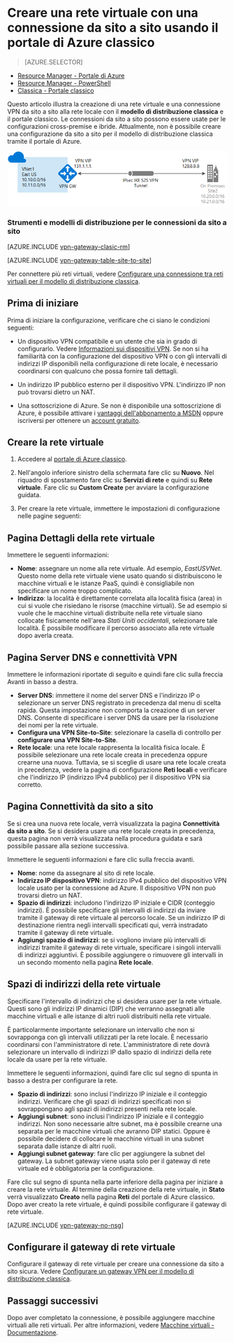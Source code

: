 <properties
   pageTitle="Creare una rete virtuale con una connessione gateway VPN da sito a sito con il portale di Azure classico | Microsoft Azure"
   description="Creare una rete virtuale con una connessione di gateway VPN da sito a sito per configurazioni cross-premise e ibride usando il modello di distribuzione classico."
   services="vpn-gateway"
   documentationCenter=""
   authors="cherylmc"
   manager="carmonm"
   editor=""
   tags="azure-service-management"/>

<tags
   ms.service="vpn-gateway"
   ms.devlang="na"
   ms.topic="hero-article"
   ms.tgt_pltfrm="na"
   ms.workload="infrastructure-services"
   ms.date="08/31/2016"
   ms.author="cherylmc"/>

# Creare una rete virtuale con una connessione da sito a sito usando il portale di Azure classico

> [AZURE.SELECTOR]
- [Resource Manager - Portale di Azure](vpn-gateway-howto-site-to-site-resource-manager-portal.md)
- [Resource Manager - PowerShell](vpn-gateway-create-site-to-site-rm-powershell.md)
- [Classica - Portale classico](vpn-gateway-site-to-site-create.md)

Questo articolo illustra la creazione di una rete virtuale e una connessione VPN da sito a sito alla rete locale con il **modello di distribuzione classica** e il portale classico. Le connessioni da sito a sito possono essere usate per le configurazioni cross-premise e ibride. Attualmente, non è possibile creare una configurazione da sito a sito per il modello di distribuzione classica tramite il portale di Azure.

![Diagramma da sito a sito](./media/vpn-gateway-site-to-site-create/site2site.png "Da sito a sito")


### Strumenti e modelli di distribuzione per le connessioni da sito a sito

[AZURE.INCLUDE [vpn-gateway-clasic-rm](../../includes/vpn-gateway-classic-rm-include.md)]

[AZURE.INCLUDE [vpn-gateway-table-site-to-site](../../includes/vpn-gateway-table-site-to-site-include.md)]

Per connettere più reti virtuali, vedere [Configurare una connessione tra reti virtuali per il modello di distribuzione classica](virtual-networks-configure-vnet-to-vnet-connection.md).
 
## Prima di iniziare

Prima di iniziare la configurazione, verificare che ci siano le condizioni seguenti:

- Un dispositivo VPN compatibile e un utente che sia in grado di configurarlo. Vedere [Informazioni sui dispositivi VPN](vpn-gateway-about-vpn-devices.md). Se non si ha familiarità con la configurazione del dispositivo VPN o con gli intervalli di indirizzi IP disponibili nella configurazione di rete locale, è necessario coordinarsi con qualcuno che possa fornire tali dettagli.

- Un indirizzo IP pubblico esterno per il dispositivo VPN. L'indirizzo IP non può trovarsi dietro un NAT.

- Una sottoscrizione di Azure. Se non è disponibile una sottoscrizione di Azure, è possibile attivare i [vantaggi dell'abbonamento a MSDN](https://azure.microsoft.com/pricing/member-offers/msdn-benefits-details/) oppure iscriversi per ottenere un [account gratuito](https://azure.microsoft.com/pricing/free-trial/).


## Creare la rete virtuale

1. Accedere al [portale di Azure classico](https://manage.windowsazure.com/).

2. Nell'angolo inferiore sinistro della schermata fare clic su **Nuovo**. Nel riquadro di spostamento fare clic su **Servizi di rete** e quindi su **Rete virtuale**. Fare clic su **Custom Create** per avviare la configurazione guidata.

3. Per creare la rete virtuale, immettere le impostazioni di configurazione nelle pagine seguenti:

## Pagina Dettagli della rete virtuale

Immettere le seguenti informazioni:

- **Nome**: assegnare un nome alla rete virtuale. Ad esempio, *EastUSVNet*. Questo nome della rete virtuale viene usato quando si distribuiscono le macchine virtuali e le istanze PaaS, quindi è consigliabile non specificare un nome troppo complicato.
- **Indirizzo**: la località è direttamente correlata alla località fisica (area) in cui si vuole che risiedano le risorse (macchine virtuali). Se ad esempio si vuole che le macchine virtuali distribuite nella rete virtuale siano collocate fisicamente nell'area *Stati Uniti occidentali*, selezionare tale località. È possibile modificare il percorso associato alla rete virtuale dopo averla creata.

## Pagina Server DNS e connettività VPN

Immettere le informazioni riportate di seguito e quindi fare clic sulla freccia Avanti in basso a destra.

- **Server DNS**: immettere il nome del server DNS e l'indirizzo IP o selezionare un server DNS registrato in precedenza dal menu di scelta rapida. Questa impostazione non comporta la creazione di un server DNS. Consente di specificare i server DNS da usare per la risoluzione dei nomi per la rete virtuale.
- **Configura una VPN Site-to-Site**: selezionare la casella di controllo per **configurare una VPN Site-to-Site**.
- **Rete locale**: una rete locale rappresenta la località fisica locale. È possibile selezionare una rete locale creata in precedenza oppure crearne una nuova. Tuttavia, se si sceglie di usare una rete locale creata in precedenza, vedere la pagina di configurazione **Reti locali** e verificare che l'indirizzo IP (indirizzo IPv4 pubblico) per il dispositivo VPN sia corretto.

## Pagina Connettività da sito a sito

Se si crea una nuova rete locale, verrà visualizzata la pagina **Connettività da sito a sito**. Se si desidera usare una rete locale creata in precedenza, questa pagina non verrà visualizzata nella procedura guidata e sarà possibile passare alla sezione successiva.

Immettere le seguenti informazioni e fare clic sulla freccia avanti.

- 	**Nome**: nome da assegnare al sito di rete locale.
- 	**Indirizzo IP dispositivo VPN**: indirizzo IPv4 pubblico del dispositivo VPN locale usato per la connessione ad Azure. Il dispositivo VPN non può trovarsi dietro un NAT.
- 	**Spazio di indirizzi**: includono l'indirizzo IP iniziale e CIDR (conteggio indirizzi). È possibile specificare gli intervalli di indirizzi da inviare tramite il gateway di rete virtuale al percorso locale. Se un indirizzo IP di destinazione rientra negli intervalli specificati qui, verrà instradato tramite il gateway di rete virtuale.
- 	**Aggiungi spazio di indirizzi**: se si vogliono inviare più intervalli di indirizzi tramite il gateway di rete virtuale, specificare i singoli intervalli di indirizzi aggiuntivi. È possibile aggiungere o rimuovere gli intervalli in un secondo momento nella pagina **Rete locale**.

## Spazi di indirizzi della rete virtuale

Specificare l'intervallo di indirizzi che si desidera usare per la rete virtuale. Questi sono gli indirizzi IP dinamici (DIP) che verranno assegnati alle macchine virtuali e alle istanze di altri ruoli distribuiti nella rete virtuale.

È particolarmente importante selezionare un intervallo che non si sovrapponga con gli intervalli utilizzati per la rete locale. È necessario coordinarsi con l'amministratore di rete. L'amministratore di rete dovrà selezionare un intervallo di indirizzi IP dallo spazio di indirizzi della rete locale da usare per la rete virtuale.

Immettere le seguenti informazioni, quindi fare clic sul segno di spunta in basso a destra per configurare la rete.

- **Spazio di indirizzi**: sono inclusi l'indirizzo IP iniziale e il conteggio indirizzi. Verificare che gli spazi di indirizzi specificati non si sovrappongano agli spazi di indirizzi presenti nella rete locale.
- **Aggiungi subnet**: sono inclusi l'indirizzo IP iniziale e il conteggio indirizzi. Non sono necessarie altre subnet, ma è possibile crearne una separata per le macchine virtuali che avranno DIP statici. Oppure è possibile decidere di collocare le macchine virtuali in una subnet separata dalle istanze di altri ruoli.
- **Aggiungi subnet gateway**: fare clic per aggiungere la subnet del gateway. La subnet gateway viene usata solo per il gateway di rete virtuale ed è obbligatoria per la configurazione.

Fare clic sul segno di spunta nella parte inferiore della pagina per iniziare a creare la rete virtuale. Al termine della creazione della rete virtuale, in **Stato** verrà visualizzato **Creato** nella pagina **Reti** del portale di Azure classico. Dopo aver creato la rete virtuale, è quindi possibile configurare il gateway di rete virtuale.

[AZURE.INCLUDE [vpn-gateway-no-nsg](../../includes/vpn-gateway-no-nsg-include.md)]

## Configurare il gateway di rete virtuale

Configurare il gateway di rete virtuale per creare una connessione da sito a sito sicura. Vedere [Configurare un gateway VPN per il modello di distribuzione classica](vpn-gateway-configure-vpn-gateway-mp.md).

## Passaggi successivi

Dopo aver completato la connessione, è possibile aggiungere macchine virtuali alle reti virtuali. Per altre informazioni, vedere [Macchine virtuali - Documentazione](https://azure.microsoft.com/documentation/services/virtual-machines/).

<!---HONumber=AcomDC_0921_2016-->